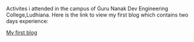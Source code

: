 Activites i attended in the campus of Guru Nanak Dev Engineering College,Ludhiana.
Here is the link to view my first blog which contains two days experience:

[My first blog](my_experience/Post1.md)


